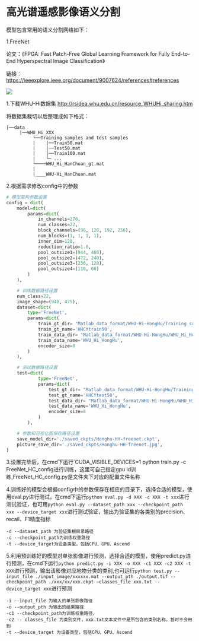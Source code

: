 # 高光谱遥感影像语义分割

模型包含常用的语义分割网络如下：

1.FreeNet

论文：《FPGA: Fast Patch-Free Global Learning Framework for Fully End-to-End Hyperspectral Image Classification》 

链接：https://ieeexplore.ieee.org/document/9007624/references#references

![](readme.assets/DeepLabv3.jpg)



1.下载WHU-Hi数据集
http://rsidea.whu.edu.cn/resource_WHUHi_sharing.htm

将数据集裁切以后整理成如下格式：

    |──data 			
         |──WHU_Hi_XXX
              └──Training samples and test samples
              |    |──Train50.mat
              |    |──Test50.mat
              |    |──Train100.mat
              |    └─ ...
              └────WHU_Hi_HanChuan_gt.mat
              |
              |____WHU-Hi_HanChuan.mat
     
2.根据需求修改config中的参数

```python
# 模型架构参数设置
config = dict(
    model=dict(
        params=dict(
            in_channels=270,
            num_classes=22,
            block_channels=(96, 128, 192, 256),
            num_blocks=(1, 1, 1, 1),
            inner_dim=128,
            reduction_ratio=1.0,
            pool_outsize1=(944, 480),
            pool_outsize2=(472, 240),
            pool_outsize3=(236, 120),
            pool_outsize4=(118, 60)
        )
    ),

    # 训练数据路径设置
    num_class=22,
    image_shape=(940, 475),
    dataset=dict(
        type='FreeNet',
        params=dict(
            train_gt_dir= "Matlab_data_format/WHU-Hi-HongHu/Training samples and test samples/Train50.mat",
            train_gt_name='HHCYtrain50',
            train_data_dir= "Matlab_data_format/WHU-Hi-HongHu/WHU_Hi_HongHu.mat",
            train_data_name='WHU_Hi_HongHu',
            encoder_size=8
        )
    ),

    # 测试数据路径设置
    test=dict(
            type='FreeNet',
            params=dict(
                test_gt_dir= "Matlab_data_format/WHU-Hi-HongHu/Training samples and test samples/Test50.mat",
                test_gt_name='HHCYtest50',
                test_data_dir= "Matlab_data_format/WHU-Hi-HongHu/WHU_Hi_HongHu.mat",
                test_data_name='WHU_Hi_HongHu',
                encoder_size=8
            )
        ),

    # 参数和可视化图保存路径设置
    save_model_dir='./saved_ckpts/Honghu-HH-freenet.ckpt',
    picture_save_dir='./saved_ckpts/Honghu-HH-freenet.jpg',
)
```

3.设置完毕后，在cmd下运行`CUDA_VISIBLE_DEVICES=1 python train.py -c FreeNet_HC_config进行训练，这里可自己指定gpu id训练,FreeNet_HC_config.py是文件夹下对应的配置文件名称

4.训练好的模型会根据config中的参数保存在相应的目录下，选择合适的模型，使用eval.py进行测试，在cmd下运行`python eval.py -d XXX -c XXX -t xxx`进行测试验证，也可用`python eval.py --dataset_path xxx --checkpoint_path xxx --device_target xxx`进行测试验证，输出为验证集的各类别的precision、recall、F1精度指标

```
-d --dataset_path 为验证集根目录路径
-c --checkpoint_path为训练权重路径
-t --device_target为设备类型，包括CPU、GPU、Ascend
```

5.利用预训练好的模型对单张影像进行预测，选择合适的模型，使用predict.py进行预测，在cmd下运行`python predict.py -i XXX -o XXX -c1 XXX -c2 XXX -t XXX`进行预测，输出该影像对应地物分类的类别,也可运行`python test.py --input_file ./input_image/xxxxxx.mat --output_pth ./output.tif --checkpoint_path ./xxx/xx/xxx.ckpt –classes_file xxx.txt --device_target xxx`进行预测

```
-i --input_file 为输入的单张影像路径
-o --output_pth 为输出的结果路径
-c1 --checkpoint_path为训练权重路径，
-c2 -- classes_file 为类别文件，xxx.txt文本文件中是所包含的类别名称，暂时不会用到
-t --device_target 为设备类型，包括CPU、GPU、Ascend
```

